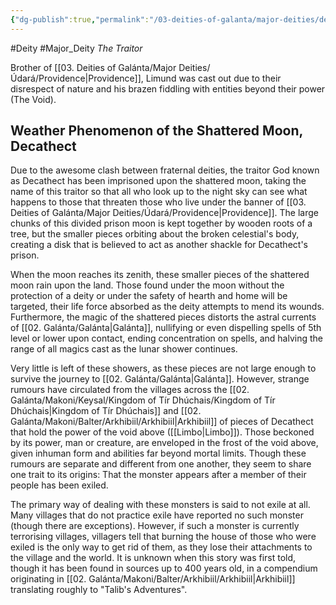 ```yaml
---
{"dg-publish":true,"permalink":"/03-deities-of-galanta/major-deities/decathect/","created":"2025-02-09T22:47:11.856+00:00","updated":"2025-02-09T23:31:31.891+00:00"}
---
```


#Deity #Major_Deity 
*The Traitor*

Brother of [[03. Deities of Galánta/Major Deities/Údará/Providence\|Providence]], Limund was cast out due to their disrespect of nature and his brazen fiddling with entities beyond their power (The Void).

## Weather Phenomenon of the Shattered Moon, Decathect
Due to the awesome clash between fraternal deities, the traitor God known as Decathect has been imprisoned upon the shattered moon, taking the name of this traitor so that all who look up to the night sky can see what happens to those that threaten those who live under the banner of [[03. Deities of Galánta/Major Deities/Údará/Providence\|Providence]]. The large chunks of this divided prison moon is kept together by wooden roots of a tree, but the smaller pieces orbiting about the broken celestial's body, creating a disk that is believed to act as another shackle for Decathect's prison.

When the moon reaches its zenith, these smaller pieces of the shattered moon rain upon the land. Those found under the moon without the protection of a deity or under the safety of hearth and home will be targeted, their life force absorbed as the deity attempts to mend its wounds. Furthermore, the magic of the shattered pieces distorts the astral currents of [[02. Galánta/Galánta\|Galánta]], nullifying or even dispelling spells of 5th level or lower upon contact, ending concentration on spells, and halving the range of all magics cast as the lunar shower continues.

Very little is left of these showers, as these pieces are not large enough to survive the journey to [[02. Galánta/Galánta\|Galánta]]. However, strange rumours have circulated from the villages across the [[02. Galánta/Makoni/Keysal/Kingdom of Tír Dhúchais/Kingdom of Tír Dhúchais\|Kingdom of Tír Dhúchais]] and [[02. Galánta/Makoni/Balter/Arkhibiil/Arkhibiil\|Arkhibiil]] of pieces of Decathect that hold the power of the void above ([[Limbo\|Limbo]]). Those beckoned by its power, man or creature, are enveloped in the frost of the void above, given inhuman form and abilities far beyond mortal limits. Though these rumours are separate and different from one another, they seem to share one trait to its origins: That the monster appears after a member of their people has been exiled.

The primary way of dealing with these monsters is said to not exile at all. Many villages that do not practice exile have reported no such monster (though there are exceptions). However, if such a monster is currently terrorising villages, villagers tell that burning the house of those who were exiled is the only way to get rid of them, as they lose their attachments to the village and the world. It is unknown when this story was first told, though it has been found in sources up to 400 years old, in a compendium originating in [[02. Galánta/Makoni/Balter/Arkhibiil/Arkhibiil\|Arkhibiil]] translating roughly to "Talib's Adventures".